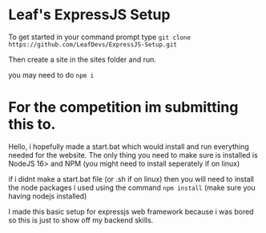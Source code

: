 # Leaf's ExpressJS Setup

To get started in your command prompt type `git clone https://github.com/LeafDevs/ExpressJS-Setup.git`

Then create a site in the sites folder and run.

you may need to do `npm i`

# For the competition im submitting this to.

Hello, i hopefully made a start.bat which would install and run everything needed for the website. The only thing you need to make sure is installed is NodeJS 16> and NPM (you might need to install seperately if on linux)

if i didnt make a start.bat file (or .sh if on linux) then you will need to install the node packages i used using the command `npm install` (make sure you having nodejs installed)

I made this basic setup for expressjs web framework because i was bored so this is just to show off my backend skills.
